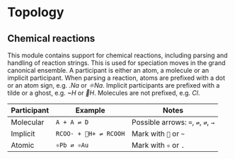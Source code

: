 # Topology

## Chemical reactions

This module contains support for chemical reactions, including
parsing and handling of reaction strings.
This is used for speciation moves in the grand canonical ensemble.
A participant is either an atom, a molecule or an implicit participant.
When parsing a reaction, atoms are prefixed with a dot or an atom sign, e.g. _.Na_ or _⚛Na_.
Implicit participants are prefixed with a tilde or a ghost, e.g. _~H_ or _👻H_.
Molecules are not prefixed, e.g. _Cl_.

Participant | Example                |  Notes
------------|----------------------- | ------------------------------------
Molecular   | `A + A ⇌ D`            | Possible arrows: `=`, `⇌`, `⇄`, `→`
Implicit    | `RCOO- + 👻H+ ⇌ RCOOH` | Mark with `👻` or `~`
Atomic      | `⚛Pb ⇄ ⚛Au`            | Mark with `⚛` or `.`

